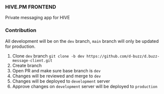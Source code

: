 ### HIVE.PM FRONTEND
Private messaging app for HIVE

### Contribution

All development will be on the ```dev``` branch, ```main``` branch will only be updated for production.

1. Clone ```dev``` branch ```git clone -b dev https://github.com/d-buzz/d.buzz-message-client.git```
2. Create branch
3. Open PR and make sure base branch is ```dev```
3. Changes will be reviewed and merge to ```dev```
4. Changes will be deployed to ```development``` server
5. Approve changes on ```development``` server will be deployed to ```production```
